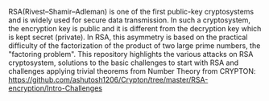 RSA(Rivest–Shamir–Adleman) is one of the first public-key cryptosystems and is widely used for secure data transmission. In such a cryptosystem, the encryption key is public and it is different from the decryption key which is kept secret (private). In RSA, this asymmetry is based on the practical difficulty of the factorization of the product of two large prime numbers, the "factoring problem".
This repository highlights the various attacks on RSA cryptosystem, solutions to the basic challenges to start with RSA and challenges applying trivial theorems from Number Theory from CRYPTON: https://github.com/ashutosh1206/Crypton/tree/master/RSA-encryption/Intro-Challenges
